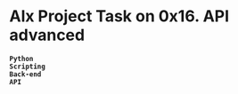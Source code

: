 # Alx Project Task on 0x16. API advanced
**`Python`**  
**`Scripting`**  
**`Back-end`**  
**`API`**  